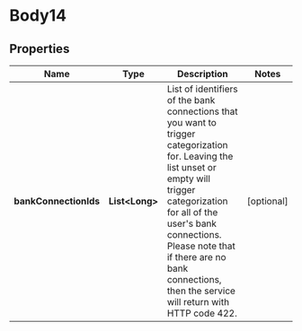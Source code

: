 
# Body14

## Properties
Name | Type | Description | Notes
------------ | ------------- | ------------- | -------------
**bankConnectionIds** | **List&lt;Long&gt;** | List of identifiers of the bank connections that you want to trigger categorization for. Leaving the list unset or empty will trigger categorization for all of the user&#39;s bank connections. Please note that if there are no bank connections, then the service will return with HTTP code 422. |  [optional]



